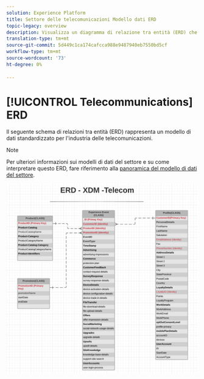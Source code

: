 ```yaml
---
solution: Experience Platform
title: Settore delle telecomunicazioni Modello dati ERD
topic-legacy: overview
description: Visualizza un diagramma di relazione tra entità (ERD) che descrive un modello di dati standardizzato per il settore delle telecomunicazioni, compatibile con Experience Data Model (XDM) per l’utilizzo in Adobe Experience Platform.
translation-type: tm+mt
source-git-commit: 5d449c1ca174cafcca988e9487940eb7550bd5cf
workflow-type: tm+mt
source-wordcount: '73'
ht-degree: 0%

---
```



# [!UICONTROL Telecommunications] ERD

Il seguente schema di relazioni tra entità (ERD) rappresenta un modello di dati standardizzato per l&#39;industria delle telecomunicazioni.

>[!NOTE]
>
>Per ulteriori informazioni sui modelli di dati del settore e su come interpretare questo ERD, fare riferimento alla [panoramica del modello di dati del settore](./overview.md).

![](../../images/industries/telecom.png)